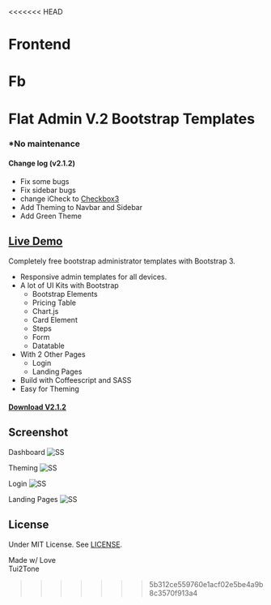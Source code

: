 <<<<<<< HEAD
# Frontend
Fb
=======
# Flat Admin V.2 Bootstrap Templates

### *No maintenance

#### Change log (v2.1.2)

* Fix some bugs
* Fix sidebar bugs
* change iCheck to [Checkbox3](https://github.com/tui2tone/checkbox3)
* Add Theming to Navbar and Sidebar
* Add Green Theme

## [Live Demo](http://tui2tone.github.io/flat-admin-bootstrap-templates/html/)

Completely free bootstrap administrator templates with Bootstrap 3.

- Responsive admin templates for all devices.
- A lot  of UI Kits with Bootstrap
  - Bootstrap Elements
  - Pricing Table
  - Chart.js
  - Card Element
  - Steps
  - Form
  - Datatable
- With 2 Other Pages
  - Login
  - Landing Pages
- Build with Coffeescript and SASS
- Easy for Theming

#### [Download V2.1.2](https://github.com/tui2tone/flat-admin-bootstrap-templates/archive/v2.1.2.zip)

## Screenshot

Dashboard
![SS](https://tui2tone.github.io/flat-admin-bootstrap-templates/img/screenshots/dashboard.png)

Theming
![SS](https://tui2tone.github.io/flat-admin-bootstrap-templates/img/screenshots/theming.png)

Login
![SS](https://tui2tone.github.io/flat-admin-bootstrap-templates/img/screenshots/login.png)

Landing Pages
![SS](https://tui2tone.github.io/flat-admin-bootstrap-templates/img/screenshots/landing.png)

## License

Under MIT License. See [LICENSE](https://github.com/tui2tone/flat-admin-bootstrap-templates/blob/master/LICENSE).

Made w/ Love<br>
Tui2Tone
>>>>>>> 5b312ce559760e1acf02e5be4a9b8c3570f913a4
